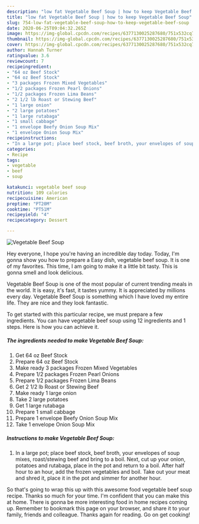 ```yaml
---
description: "low fat Vegetable Beef Soup | how to keep Vegetable Beef Soup"
title: "low fat Vegetable Beef Soup | how to keep Vegetable Beef Soup"
slug: 754-low-fat-vegetable-beef-soup-how-to-keep-vegetable-beef-soup
date: 2020-06-25T09:04:32.265Z
image: https://img-global.cpcdn.com/recipes/6377130025287680/751x532cq70/vegetable-beef-soup-recipe-main-photo.jpg
thumbnail: https://img-global.cpcdn.com/recipes/6377130025287680/751x532cq70/vegetable-beef-soup-recipe-main-photo.jpg
cover: https://img-global.cpcdn.com/recipes/6377130025287680/751x532cq70/vegetable-beef-soup-recipe-main-photo.jpg
author: Hannah Turner
ratingvalue: 3.6
reviewcount: 7
recipeingredient:
- "64 oz Beef Stock"
- "64 oz Beef Stock"
- "3 packages Frozen Mixed Vegetables"
- "1/2 packages Frozen Pearl Onions"
- "1/2 packages Frozen Lima Beans"
- "2 1/2 lb Roast or Stewing Beef"
- "1 large onion"
- "2 large potatoes"
- "1 large rutabaga"
- "1 small cabbage"
- "1 envelope Beefy Onion Soup Mix"
- "1 envelope Onion Soup Mix"
recipeinstructions:
- "In a large pot; place beef stock, beef broth, your envelopes of soup mixes, roast/stewing beef and bring to a boil. Next, cut up your onion, potatoes and rutabaga, place in the pot and return to a boil. After half hour to an hour, add the frozen vegetables and boil. Take out your meat and shred it, place it in the pot and simmer for another hour."
categories:
- Recipe
tags:
- vegetable
- beef
- soup

katakunci: vegetable beef soup 
nutrition: 109 calories
recipecuisine: American
preptime: "PT20M"
cooktime: "PT51M"
recipeyield: "4"
recipecategory: Dessert

---
```



![Vegetable Beef Soup](https://img-global.cpcdn.com/recipes/6377130025287680/751x532cq70/vegetable-beef-soup-recipe-main-photo.jpg)

Hey everyone, I hope you're having an incredible day today. Today, I'm gonna show you how to prepare a Easy dish, vegetable beef soup. It is one of my favorites. This time, I am going to make it a little bit tasty. This is gonna smell and look delicious.



Vegetable Beef Soup is one of the most popular of current trending meals in the world. It is easy, it's fast, it tastes yummy. It is appreciated by millions every day. Vegetable Beef Soup is something which I have loved my entire life. They are nice and they look fantastic.


To get started with this particular recipe, we must prepare a few ingredients. You can have vegetable beef soup using 12 ingredients and 1 steps. Here is how you can achieve it.

<!--inarticleads1-->

##### The ingredients needed to make Vegetable Beef Soup:

1. Get 64 oz Beef Stock
1. Prepare 64 oz Beef Stock
1. Make ready 3 packages Frozen Mixed Vegetables
1. Prepare 1/2 packages Frozen Pearl Onions
1. Prepare 1/2 packages Frozen Lima Beans
1. Get 2 1/2 lb Roast or Stewing Beef
1. Make ready 1 large onion
1. Take 2 large potatoes
1. Get 1 large rutabaga
1. Prepare 1 small cabbage
1. Prepare 1 envelope Beefy Onion Soup Mix
1. Take 1 envelope Onion Soup Mix




<!--inarticleads2-->

##### Instructions to make Vegetable Beef Soup:

1. In a large pot; place beef stock, beef broth, your envelopes of soup mixes, roast/stewing beef and bring to a boil. Next, cut up your onion, potatoes and rutabaga, place in the pot and return to a boil. After half hour to an hour, add the frozen vegetables and boil. Take out your meat and shred it, place it in the pot and simmer for another hour.




So that's going to wrap this up with this awesome food vegetable beef soup recipe. Thanks so much for your time. I'm confident that you can make this at home. There is gonna be more interesting food in home recipes coming up. Remember to bookmark this page on your browser, and share it to your family, friends and colleague. Thanks again for reading. Go on get cooking!
